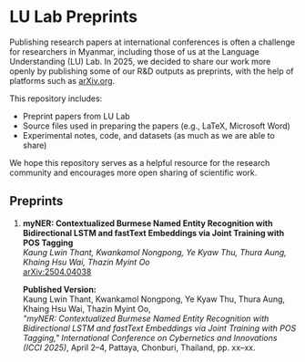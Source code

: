 # LU Lab Preprints

Publishing research papers at international conferences is often a challenge for researchers in Myanmar, including those of us at the Language Understanding (LU) Lab. In 2025, we decided to share our work more openly by publishing some of our R&D outputs as preprints, with the help of platforms such as [arXiv.org](https://arxiv.org).

This repository includes:

- Preprint papers from LU Lab
- Source files used in preparing the papers (e.g., LaTeX, Microsoft Word)
- Experimental notes, code, and datasets (as much as we are able to share)

We hope this repository serves as a helpful resource for the research community and encourages more open sharing of scientific work.

## Preprints

1. **myNER: Contextualized Burmese Named Entity Recognition with Bidirectional LSTM and fastText Embeddings via Joint Training with POS Tagging**  
   *Kaung Lwin Thant, Kwankamol Nongpong, Ye Kyaw Thu, Thura Aung, Khaing Hsu Wai, Thazin Myint Oo*  
   [arXiv:2504.04038](https://arxiv.org/abs/2504.04038)  

   **Published Version:**  
   Kaung Lwin Thant, Kwankamol Nongpong, Ye Kyaw Thu, Thura Aung, Khaing Hsu Wai, Thazin Myint Oo,  
   *"myNER: Contextualized Burmese Named Entity Recognition with Bidirectional LSTM and fastText Embeddings via Joint Training with POS Tagging," International Conference on Cybernetics and Innovations (ICCI 2025)*, April 2–4, Pattaya, Chonburi, Thailand, pp. xx–xx.



